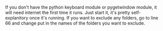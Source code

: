 If you don't have the python keyboard module or pygetwindow module, it will need internet the first time it runs.
Just start it, it's pretty self-explanitory once it's running.
If you want to exclude any folders, go to line 66 and change put in the names of the folders you want to exclude.
